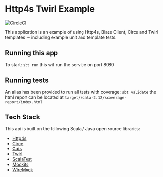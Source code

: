 # Http4s Twirl Example

[![CircleCI](https://circleci.com/gh/RawToast/http4s-twirl-example/tree/master.svg?style=svg&circle-token=90076579eefc7b29b7725fcc0b75ca9445f8aa82)](https://circleci.com/gh/RawToast/http4s-twirl-example/tree/master)

This application is an example of using Http4s, Blaze Client, Circe and Twirl templates -- including example unit and template tests.


## Running this app

To start: `sbt run` this will run the service on port 8080


## Running tests

An alias has been provided to run all tests with coverage: `sbt validate` the html report can be located
at `target/scala-2.12/scoverage-report/index.html`


## Tech Stack

This api is built on the following Scala / Java open source libraries:

* [Http4s](http://http4s.org)
* [Circe](https://circe.github.io/circe)
* [Cats](http://typelevel.org/cats)
* [Twirl](https://github.com/playframework/twirl)
* [ScalaTest](http://www.scalatest.org)
* [Mockito](http://site.mockito.org)
* [WireMock](http://wiremock.org)
